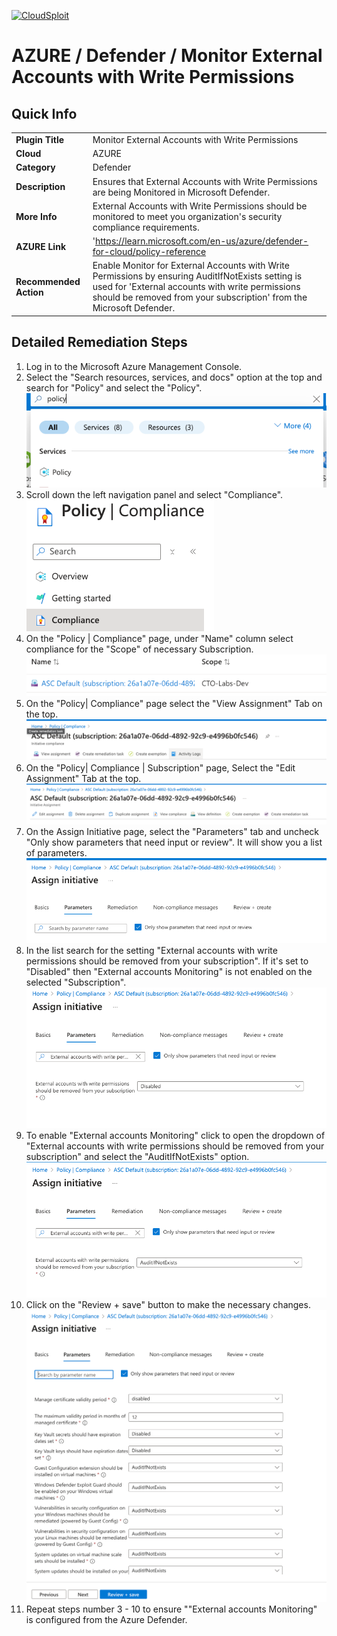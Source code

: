 [![CloudSploit](https://cloudsploit.com/img/logo-new-big-text-100.png "CloudSploit")](https://cloudsploit.com)

# AZURE / Defender / Monitor External Accounts with Write Permissions

## Quick Info

| |                                                                                                                 |
|-|-----------------------------------------------------------------------------------------------------------------|
| **Plugin Title** | Monitor External Accounts with Write Permissions                                                                |
| **Cloud** | AZURE                                                                                                           |
| **Category** | Defender                                                                                                        |
| **Description** | Ensures that External Accounts with Write Permissions are being Monitored in Microsoft Defender.                                                     |
| **More Info** | External Accounts with Write Permissions should be monitored to meet you organization's security compliance requirements. |
| **AZURE Link** | 'https://learn.microsoft.com/en-us/azure/defender-for-cloud/policy-reference               |
| **Recommended Action** | Enable Monitor for External Accounts with Write Permissions by ensuring AuditIfNotExists setting is used for 'External accounts with write permissions should be removed from your subscription' from the Microsoft Defender.                               |

## Detailed Remediation Steps

1. Log in to the Microsoft Azure Management Console.
2. Select the "Search resources, services, and docs" option at the top and search for "Policy" and select the "Policy". </br> <img src="/resources/azure/defender/monitor-external-accounts-with-write-permissions/step2.png"/>
3. Scroll down the left navigation panel and select "Compliance".</br> <img src="/resources/azure/defender/monitor-external-accounts-with-write-permissions/step3.png"/>
4. On the "Policy | Compliance" page, under "Name" column select compliance for the "Scope" of necessary Subscription.</br> <img src="/resources/azure/defender/monitor-external-accounts-with-write-permissions/step4.png"/>
5. On the "Policy| Compliance" page select the "View Assignment" Tab on the top. </br> <img src="/resources/azure/defender/monitor-external-accounts-with-write-permissions/step5.png"/>
6. On the "Policy| Compliance | Subscription" page, Select the "Edit Assignment" Tab at the top.</br> <img src="/resources/azure/defender/monitor-external-accounts-with-write-permissions/step6.png"/>
7. On the Assign Initiative page, select the "Parameters" tab and uncheck "Only show parameters that need input or review". It will show you a list of parameters.</br>  <img src="/resources/azure/defender/monitor-external-accounts-with-write-permissions/step7.png"/>
8. In the list search for the setting "External accounts with write permissions should be removed from your subscription". If it's set to "Disabled" then "External accounts Monitoring" is not enabled on the selected "Subscription".</br> <img src="/resources/azure/defender/monitor-external-accounts-with-write-permissions/step8.png"/>
9. To enable "External accounts Monitoring" click to open the dropdown of "External accounts with write permissions should be removed from your subscription" and select the "AuditIfNotExists" option.</br> <img src="/resources/azure/defender/monitor-external-accounts-with-write-permissions/step9.png"/>
10. Click on the "Review + save" button to make the necessary changes.</br> <img src="/resources/azure/defender/monitor-external-accounts-with-write-permissions/step10.png"/>
11. Repeat steps number 3 - 10 to ensure ""External accounts Monitoring" is configured from the Azure Defender.</br>
